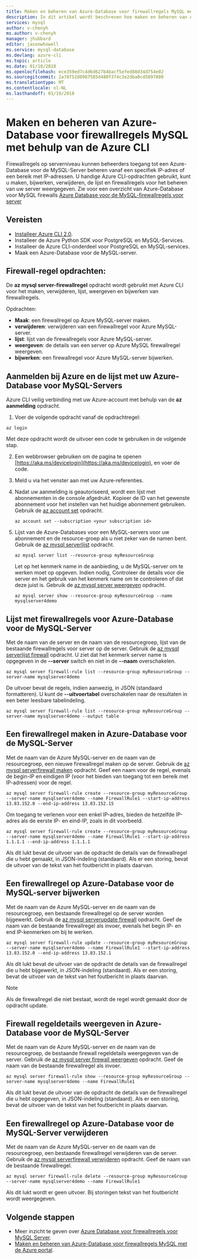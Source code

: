 ```yaml
---
title: Maken en beheren van Azure-Database voor firewallregels MySQL met Azure CLI | Microsoft Docs
description: In dit artikel wordt beschreven hoe maken en beheren van Azure-Database voor firewallregels MySQL via Azure CLI-opdrachtregel.
services: mysql
author: v-chenyh
ms.author: v-chenyh
manager: jhubbard
editor: jasonwhowell
ms.service: mysql-database
ms.devlang: azure-cli
ms.topic: article
ms.date: 01/18/2018
ms.openlocfilehash: ece359ed7c4d6d627b4bacf5efed88d34d754e02
ms.sourcegitcommit: 2a70752d0987585d480f374c3e2dba0cd5097880
ms.translationtype: MT
ms.contentlocale: nl-NL
ms.lasthandoff: 01/19/2018
---
```

# <a name="create-and-manage-azure-database-for-mysql-firewall-rules-by-using-the-azure-cli"></a>Maken en beheren van Azure-Database voor firewallregels MySQL met behulp van de Azure CLI
Firewallregels op serverniveau kunnen beheerders toegang tot een Azure-Database voor de MySQL-Server beheren vanaf een specifiek IP-adres of een bereik met IP-adressen. U handige Azure CLI-opdrachten gebruikt, kunt u maken, bijwerken, verwijderen, de lijst en firewallregels voor het beheren van uw server weergegeven. Zie voor een overzicht van Azure-Database voor MySQL firewalls [Azure Database voor de MySQL-firewallregels voor server](./concepts-firewall-rules.md)

## <a name="prerequisites"></a>Vereisten
* [Installeer Azure CLI 2.0](https://docs.microsoft.com/cli/azure/install-azure-cli).
* Installeer de Azure Python SDK voor PostgreSQL en MySQL-Services.
* Installeer de Azure CLI-onderdeel voor PostgreSQL en MySQL-services.
* Maak een Azure-Database voor de MySQL-server.

## <a name="firewall-rule-commands"></a>Firewall-regel opdrachten:
De **az mysql server-firewallregel** opdracht wordt gebruikt met Azure CLI voor het maken, verwijderen, lijst, weergeven en bijwerken van firewallregels.

Opdrachten:
- **Maak**: een firewallregel op Azure MySQL-server maken.
- **verwijderen**: verwijderen van een firewallregel voor Azure MySQL-server.
- **lijst**: lijst van de firewallregels voor Azure MySQL-server.
- **weergeven**: de details van een server op Azure MySQL firewallregel weergeven.
- **bijwerken**: een firewallregel voor Azure MySQL-server bijwerken.

## <a name="log-in-to-azure-and-list-your-azure-database-for-mysql-servers"></a>Aanmelden bij Azure en de lijst met uw Azure-Database voor MySQL-Servers
Azure CLI veilig verbinding met uw Azure-account met behulp van de **az aanmelding** opdracht.

1. Voer de volgende opdracht vanaf de opdrachtregel:
```azurecli
az login
```
Met deze opdracht wordt de uitvoer een code te gebruiken in de volgende stap.

2. Een webbrowser gebruiken om de pagina te openen [https://aka.ms/devicelogin](https://aka.ms/devicelogin), en voer de code.

3. Meld u via het venster aan met uw Azure-referenties.

4. Nadat uw aanmelding is geautoriseerd, wordt een lijst met abonnementen in de console afgedrukt. Kopieer de ID van het gewenste abonnement voor het instellen van het huidige abonnement gebruiken. Gebruik de [az account set](/cli/azure/account#az_account_set) opdracht.
   ```azurecli-interactive
   az account set --subscription <your subscription id>
   ```

5. Lijst van de Azure-Databases voor een MySQL-servers voor uw abonnement en de resource-groep als u niet zeker van de namen bent. Gebruik de [az mysql serverlijst](/cli/azure/mysql/server#az_mysql_server_list) opdracht.

   ```azurecli-interactive
   az mysql server list --resource-group myResourceGroup
   ```

   Let op het kenmerk name in de aanbieding, u de MySQL-server om te werken moet op opgeven. Indien nodig, Controleer de details voor die server en het gebruik van het kenmerk name om te controleren of dat deze juist is. Gebruik de [az mysql server weergeven](/cli/azure/mysql/server#az_mysql_server_show) opdracht.

   ```azurecli-interactive
   az mysql server show --resource-group myResourceGroup --name mysqlserver4demo
   ```

## <a name="list-firewall-rules-on-azure-database-for-mysql-server"></a>Lijst met firewallregels voor Azure-Database voor de MySQL-Server 
Met de naam van de server en de naam van de resourcegroep, lijst van de bestaande firewallregels voor server op de server. Gebruik de [az mysql serverlijst firewall](/cli/azure/mysql/server/firewall-rule#az_mysql_server_firewall_rule_list) opdracht.  U ziet dat het kenmerk server name is opgegeven in de **--server** switch en niet in de **--naam** overschakelen. 
```azurecli-interactive
az mysql server firewall-rule list --resource-group myResourceGroup --server-name mysqlserver4demo
```
De uitvoer bevat de regels, indien aanwezig, in JSON (standaard formatteren). U kunt de **--uitvoertabel** overschakelen naar de resultaten in een beter leesbare tabelindeling.
```azurecli-interactive
az mysql server firewall-rule list --resource-group myResourceGroup --server-name mysqlserver4demo --output table
```
## <a name="create-a-firewall-rule-on-azure-database-for-mysql-server"></a>Een firewallregel maken in Azure-Database voor de MySQL-Server
Met de naam van de Azure MySQL-server en de naam van de resourcegroep, een nieuwe firewallregel maken op de server. Gebruik de [az mysql serverfirewall maken](/cli/azure/mysql/server/firewall-rule#az_mysql_server_firewall_rule_create) opdracht. Geef een naam voor de regel, evenals de begin-IP en eindigen IP (voor het bieden van toegang tot een bereik met IP-adressen) voor de regel.
```azurecli-interactive
az mysql server firewall-rule create --resource-group myResourceGroup --server-name mysqlserver4demo --name FirewallRule1 --start-ip-address 13.83.152.0 --end-ip-address 13.83.152.15
```
Om toegang te verlenen voor een enkel IP-adres, bieden de hetzelfde IP-adres als de eerste IP- en eind-IP, zoals in dit voorbeeld.
```azurecli-interactive
az mysql server firewall-rule create --resource-group myResourceGroup --server-name mysqlserver4demo --name FirewallRule1 --start-ip-address 1.1.1.1 --end-ip-address 1.1.1.1
```
Als dit lukt bevat de uitvoer van de opdracht de details van de firewallregel die u hebt gemaakt, in JSON-indeling (standaard). Als er een storing, bevat de uitvoer van de tekst van het foutbericht in plaats daarvan.

## <a name="update-a-firewall-rule-on-azure-database-for-mysql-server"></a>Een firewallregel op Azure-Database voor de MySQL-server bijwerken 
Met de naam van de Azure MySQL-server en de naam van de resourcegroep, een bestaande firewallregel op de server worden bijgewerkt. Gebruik de [az mysql serverupdate firewall](/cli/azure/mysql/server/firewall-rule#az_mysql_server_firewall_rule_update) opdracht. Geef de naam van de bestaande firewallregel als invoer, evenals het begin IP- en end IP-kenmerken om bij te werken.
```azurecli-interactive
az mysql server firewall-rule update --resource-group myResourceGroup --server-name mysqlserver4demo --name FirewallRule1 --start-ip-address 13.83.152.0 --end-ip-address 13.83.152.1
```
Als dit lukt bevat de uitvoer van de opdracht de details van de firewallregel die u hebt bijgewerkt, in JSON-indeling (standaard). Als er een storing, bevat de uitvoer van de tekst van het foutbericht in plaats daarvan.

> [!NOTE]
> Als de firewallregel die niet bestaat, wordt de regel wordt gemaakt door de opdracht update.

## <a name="show-firewall-rule-details-on-azure-database-for-mysql-server"></a>Firewall regeldetails weergeven in Azure-Database voor de MySQL-Server
Met de naam van de Azure MySQL-server en de naam van de resourcegroep, de bestaande firewall regeldetails weergegeven van de server. Gebruik de [az mysql server firewall weergeven](/cli/azure/mysql/server/firewall-rule#az_mysql_server_firewall_rule_show) opdracht. Geef de naam van de bestaande firewallregel als invoer.
```azurecli-interactive
az mysql server firewall-rule show --resource-group myResourceGroup --server-name mysqlserver4demo --name FirewallRule1
```
Als dit lukt bevat de uitvoer van de opdracht de details van de firewallregel die u hebt opgegeven, in JSON-indeling (standaard). Als er een storing, bevat de uitvoer van de tekst van het foutbericht in plaats daarvan.

## <a name="delete-a-firewall-rule-on-azure-database-for-mysql-server"></a>Een firewallregel op Azure-Database voor de MySQL-Server verwijderen
Met de naam van de Azure MySQL-server en de naam van de resourcegroep, een bestaande firewallregel verwijderen van de server. Gebruik de [az mysql serverfirewall verwijderen](/cli/azure/mysql/server/firewall-rule#az_mysql_server_firewall_rule_delete) opdracht. Geef de naam van de bestaande firewallregel.
```azurecli-interactive
az mysql server firewall-rule delete --resource-group myResourceGroup --server-name mysqlserver4demo --name FirewallRule1
```
Als dit lukt wordt er geen uitvoer. Bij storingen tekst van het foutbericht wordt weergegeven.

## <a name="next-steps"></a>Volgende stappen
- Meer inzicht te geven over [Azure Database voor firewallregels voor MySQL Server](./concepts-firewall-rules.md).
- [Maken en beheren van Azure-Database voor firewallregels MySQL met de Azure portal](./howto-manage-firewall-using-portal.md).
